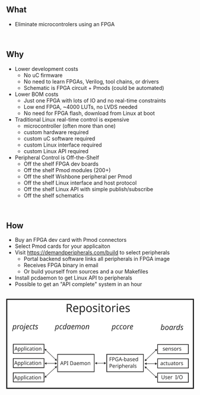 ## What
- Eliminate microcontrolers using an FPGA

<br>

## Why
- Lower development costs
    -  No uC firmware
    -  No need to learn FPGAs, Verilog, tool chains, or drivers
    -  Schematic is FPGA circuit + Pmods (could be automated)
- Lower BOM costs
    -  Just one FPGA with lots of IO and no real-time constraints
    -  Low end FPGA, ~4000 LUTs, no LVDS needed
    -  No need for FPGA flash, download from Linux at boot
- Traditional Linux real-time control is expensive
    - microcontroller (often more than one)
    - custom hardware required
    - custom uC software required
    - custom Linux interface required
    - custom Linux API required
- Peripheral Control is Off-the-Shelf
    - Off the shelf FPGA dev boards
    - Off the shelf Pmod modules (200+)
    - Off the shelf Wishbone peripheral per Pmod
    - Off the shelf Linux interface and host protocol
    - Off the shelf Linux API with simple publish/subscribe
    - Off the shelf schematics

<br>

## How
- Buy an FPGA dev card with Pmod connectors
- Select Pmod cards for your applicaiton
- Visit https://demandperipherals.com/build to select peripherals
    -  Portal backend software links all peripherals in FPGA image
    -  Receives FPGA binary in email
    -  Or build yourself from sources and a our Makefiles
- Install pcdaemon to get Linux API to peripherals
- Possible to get an "API complete" system in an hour

<br>

<img src=repoes.svg height=240 border=1>

<br>
